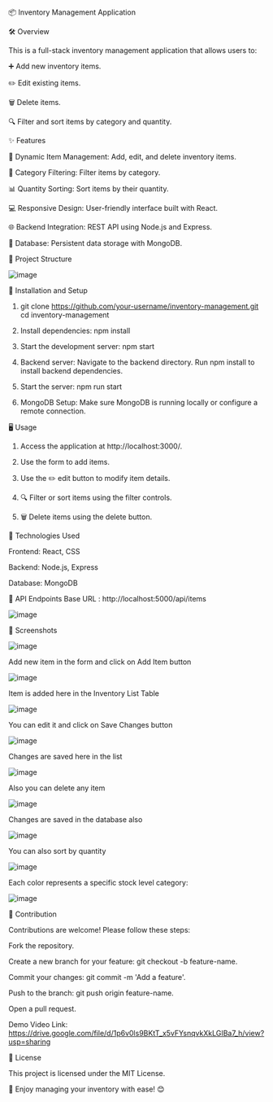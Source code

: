 📦 Inventory Management Application


🛠️ Overview


This is a full-stack inventory management application that allows users to:

➕ Add new inventory items.

✏️ Edit existing items.

🗑️ Delete items.

🔍 Filter and sort items by category and quantity.



✨ Features


📝 Dynamic Item Management: Add, edit, and delete inventory items.

📂 Category Filtering: Filter items by category.

📊 Quantity Sorting: Sort items by their quantity.

💻 Responsive Design: User-friendly interface built with React.

🌐 Backend Integration: REST API using Node.js and Express.

💾 Database: Persistent data storage with MongoDB.




📂 Project Structure

![image](https://github.com/user-attachments/assets/dc4d12ad-bc05-4f96-8321-ac79b4025163)

🚀 Installation and Setup

1. git clone https://github.com/your-username/inventory-management.git
   cd inventory-management

2. Install dependencies:
   npm install
   
3. Start the development server:
   npm start

4. Backend server:
   Navigate to the backend directory.
   Run npm install to install backend dependencies.

5. Start the server:
   npm run start

6. MongoDB Setup:
  Make sure MongoDB is running locally or configure a remote connection.


🖥️ Usage

1. Access the application at http://localhost:3000/.

2. Use the form to add items.

3. Use the ✏️ edit button to modify item details.

4. 🔍 Filter or sort items using the filter controls.

5. 🗑️ Delete items using the delete button.
   

🧰 Technologies Used

Frontend: React, CSS

Backend: Node.js, Express

Database: MongoDB


📖 API Endpoints
Base URL : http://localhost:5000/api/items

![image](https://github.com/user-attachments/assets/14f32d68-bfbc-4a50-a7d7-8ad0e8ef0917)

📸 Screenshots

![image](https://github.com/user-attachments/assets/7d80cc3a-a64a-4834-ab6f-a8a8aed2dc97)

Add new item in the form and click on Add Item button

![image](https://github.com/user-attachments/assets/0f1a4372-f48f-46d5-9774-f1933aa173db)

Item is added here in the Inventory List Table

![image](https://github.com/user-attachments/assets/8c12ff12-6cee-41c1-a453-d16e811eddd1)

You can edit it and click on Save Changes button

![image](https://github.com/user-attachments/assets/0afd9b95-feda-40bc-8e85-f704793cd0ee)

Changes are saved here in the list

![image](https://github.com/user-attachments/assets/adc28c73-5fcc-4bb9-89c0-7b9b976fe916)

Also you can delete any item

![image](https://github.com/user-attachments/assets/7b1d7d35-213a-409d-ad32-dbf54270769f)

Changes are saved in the database also

![image](https://github.com/user-attachments/assets/fb730261-39b2-429f-ac4b-d6795b71f57e)

You can also sort by quantity

![image](https://github.com/user-attachments/assets/6d9dae51-bb7c-4684-bf6b-f8c323112bed)

Each color represents a specific stock level category:

![image](https://github.com/user-attachments/assets/6818afb1-1ad9-4b68-96cb-bcd30297a5a3)

🤝 Contribution

Contributions are welcome! Please follow these steps:

Fork the repository.

Create a new branch for your feature: git checkout -b feature-name.

Commit your changes: git commit -m 'Add a feature'.

Push to the branch: git push origin feature-name.

Open a pull request.


Demo Video Link: https://drive.google.com/file/d/1p6v0ls9BKtT_x5vFYsnqvkXkLGIBa7_h/view?usp=sharing


📜 License

This project is licensed under the MIT License.

🎉 Enjoy managing your inventory with ease! 😊














